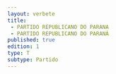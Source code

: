 ```yaml
---
layout: verbete
title:
 - PARTIDO REPUBLICANO DO PARANA
 - PARTIDO REPUBLICANO DO PARANÁ
published: true
edition: 1  
type: T
subtype: Partido
---
```


